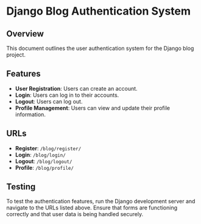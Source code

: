 # Django Blog Authentication System

## Overview

This document outlines the user authentication system for the Django blog project.

## Features

- **User Registration**: Users can create an account.
- **Login**: Users can log in to their accounts.
- **Logout**: Users can log out.
- **Profile Management**: Users can view and update their profile information.

## URLs

- **Register**: `/blog/register/`
- **Login**: `/blog/login/`
- **Logout**: `/blog/logout/`
- **Profile**: `/blog/profile/`

## Testing

To test the authentication features, run the Django development server and navigate to the URLs listed above. Ensure that forms are functioning correctly and that user data is being handled securely.